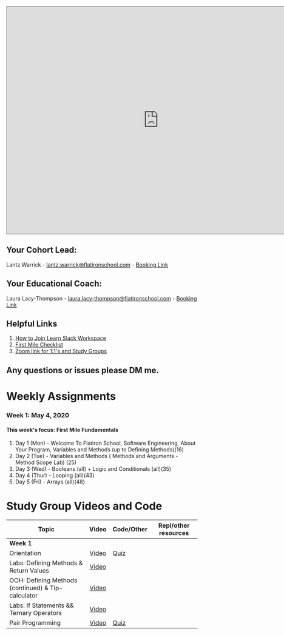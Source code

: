 <iframe src="https://calendar.google.com/calendar/b/1/embed?height=600&amp;wkst=1&amp;bgcolor=%23ffffff&amp;ctz=America%2FNew_York&amp;src=ZmxhdGlyb25zY2hvb2wuY29tXzNjb3RvdjNhMXRsajRzZmY5YXRvZ2wzcDJzQGdyb3VwLmNhbGVuZGFyLmdvb2dsZS5jb20&amp;color=%23F09300&amp;title=onl01-seng-pt-050420%20Cohort%20Calendar" style="border:solid 1px #777" width="800" height="600" frameborder="0" scrolling="no"></iframe>

## Your Cohort Lead: 
Lantz Warrick - lantz.warrick@flatironschool.com - [Booking Link](https://go.oncehub.com/LantzWarrickFirstMile11)

## Your Educational Coach: 
Laura Lacy-Thompson - laura.lacy-thompson@flatironschool.com - [Booking Link](http://lauralacy-thompson.youcanbook.me/)

## Helpful Links 

1. [How to Join Learn Slack Workspace](https://help.learn.co/en/articles/492943-how-to-join-slack)
2. [First Mile Checklist](https://docs.google.com/document/d/15FjdzgJJiQD0XzIF43_JvGLUfpaoN0fZSpv39gFNQbQ/edit) 
3. [Zoom link for 1:1's and Study Groups](https://wework.zoom.com/my/lantzmeetingroom?pwd=Mm5JYTgzOU1JRmhaTlJmT3dKbUxxQT09)


## Any questions or issues please DM me. 

# Weekly Assignments

### Week 1: May 4, 2020
#### This week's focus:  First Mile Fundamentals

1. Day 1 (Mon) - Welcome To Flatiron School,  Software Engineering, About Your Program, Variables and Methods (up to Defining Methods)(16)
2. Day 2 (Tue) - Variables and Methods ( Methods and Arguments - Method Scope Lab)
(25)
3. Day 3 (Wed) - Booleans (all) + Logic and Conditionals (all)(35)
4. Day 4 (Thur) - Looping (all)(43)
5. Day 5 (Fri) - Arrays (all)(48)

# Study Group Videos and Code

| Topic         | Video         | Code/Other | Repl/other resources|
| ------------- |:-------------:| ----------- | ------------------- |
|**Week 1**|
| Orientation | [Video](https://youtu.be/-k6MLftQ4hM) | [Quiz](https://forms.gle/gMa59CCCq3AATXX58)|
| Labs: Defining Methods & Return Values | [Video](https://youtu.be/eMrm6tzlrqo) |
| OOH: Defining Methods (continued) & Tip-calculator | [Video](https://youtu.be/gwZyBAd4g5w) |
| Labs: If Statements && Ternary Operators | [Video](https://youtu.be/nMd4MmNffdQ) |
| Pair Programming| [Video](https://#)|[Quiz](https://#)|
